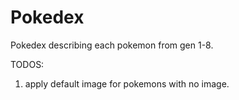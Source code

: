 # Pokedex
Pokedex describing each pokemon from gen 1-8.


TODOS:
1. apply default image for pokemons with no image.
